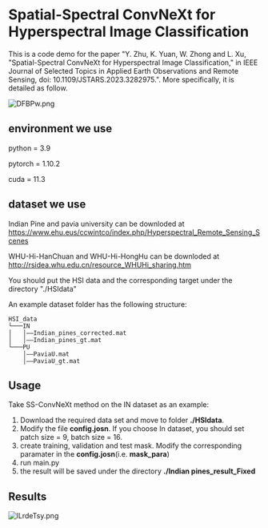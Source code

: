 # Spatial-Spectral ConvNeXt for Hyperspectral Image Classification

This is a code demo for the paper "Y. Zhu, K. Yuan, W. Zhong and L. Xu, "Spatial-Spectral ConvNeXt for Hyperspectral Image Classification," in IEEE Journal of Selected Topics in Applied Earth Observations and Remote Sensing, doi: 10.1109/JSTARS.2023.3282975.". More specifically, it is detailed as follow.

<img src="https://i.328888.xyz/2022/12/25/DFBPw.png" alt="DFBPw.png" border="0" />


## environment we use

python = 3.9

pytorch = 1.10.2

cuda = 11.3

## dataset we use
Indian Pine and pavia university can be downloded at https://www.ehu.eus/ccwintco/index.php/Hyperspectral_Remote_Sensing_Scenes

WHU-Hi-HanChuan and WHU-Hi-HongHu can be downloded at http://rsidea.whu.edu.cn/resource_WHUHi_sharing.htm

You should put the HSI data and the corresponding target under the directory "./HSIdata"

An example dataset folder has the following structure:

```
HSI_data
└───IN
│   │——Indian_pines_corrected.mat
│   │——Indian_pines_gt.mat
└───PU
    │——PaviaU.mat
    │——PaviaU_gt.mat
```

## Usage
Take SS-ConvNeXt method on the IN dataset as an example:

1. Download the required data set and move to folder **./HSIdata**.
2. Modify the file **config.josn**. If you choose In dataset, you should set patch size = 9, batch size = 16.
3. create training, validation and test mask. Modify the corresponding paramater in the **config.josn**(i.e. **mask_para**)
4. run main.py
5. the result will be saved under the directory **./Indian pines_result_Fixed**
## Results
<img src="https://img1.imgtp.com/2023/06/21/ILrdeTsy.png" alt="ILrdeTsy.png" border="0" />
